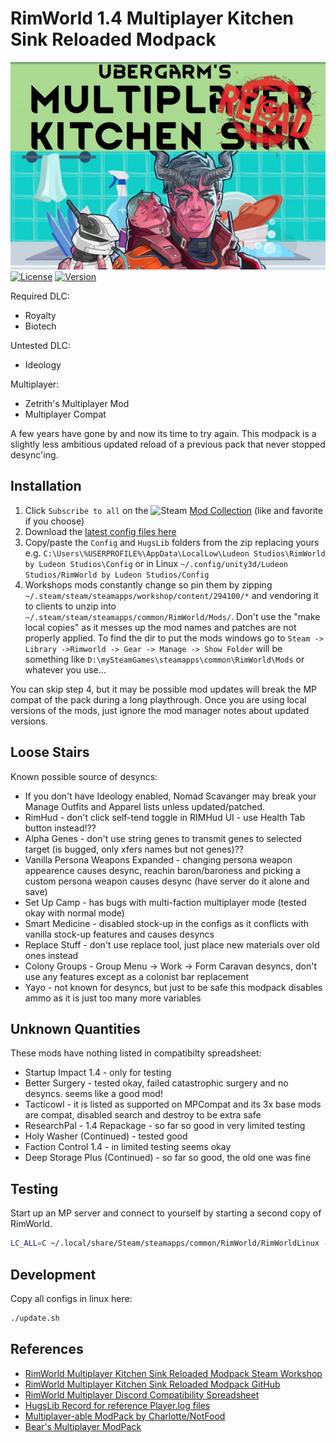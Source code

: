 RimWorld 1.4 Multiplayer Kitchen Sink Reloaded Modpack
===
![Rimworld 1.4 Multiplayer Kitchen Sink Reloaded Modpack Logo](mp-kitchen-sink-reloaded-logo-wide.png)
[![License](https://i.creativecommons.org/l/by-nc/3.0/88x31.png)](https://creativecommons.org/licenses/by-nc/3.0/)
[![Version](https://img.shields.io/badge/Rimworld-1.4-green.svg)](http://rimworldgame.com/)

Required DLC:
* Royalty
* Biotech

Untested DLC:
* Ideology

Multiplayer:
* Zetrith's Multiplayer Mod
* Multiplayer Compat

A few years have gone by and now its time to try again. This modpack is
a slightly less ambitious updated reload of a previous pack that never
stopped desync'ing.

## Installation

1. Click `Subscribe to all` on the ![Steam](https://i.imgur.com/XEAiSka.png) [Mod Collection](https://steamcommunity.com/sharedfiles/filedetails/?id=3174706609) (like and favorite if you choose)
2. Download the [latest config files here](https://github.com/ubergarm/rimworld-mp-kitchen-sink-reloaded/archive/master.zip)
3. Copy/paste the `Config` and `HugsLib` folders from the zip replacing yours e.g. `C:\Users\%USERPROFILE%\AppData\LocalLow\Ludeon Studios\RimWorld by Ludeon Studios\Config` or in Linux `~/.config/unity3d/Ludeon Studios/RimWorld by Ludeon Studios/Config`
4. Workshops mods constantly change so pin them by zipping `~/.steam/steam/steamapps/workshop/content/294100/*` and vendoring it to clients to unzip into `~/.steam/steam/steamapps/common/RimWorld/Mods/`. Don't use the "make local copies" as it messes up the mod names and patches are not properly applied.
   To find the dir to put the mods windows go to `Steam -> Library ->Rimworld -> Gear -> Manage -> Show Folder` will be something like `D:\mySteamGames\steamapps\common\RimWorld\Mods` or whatever you use...

You can skip step 4, but it may be possible mod updates will break the MP compat of the pack during a long playthrough.
Once you are using local versions of the mods, just ignore the mod manager notes about updated versions.

## Loose Stairs
Known possible source of desyncs:

* If you don't have Ideology enabled, Nomad Scavanger may break your Manage Outfits and Apparel lists unless updated/patched.
* RimHud - don't click self-tend toggle in RIMHud UI - use Health Tab button instead!??
* Alpha Genes - don't use string genes to transmit genes to selected target (is bugged, only xfers names but not genes)??
* Vanilla Persona Weapons Expanded - changing persona weapon appearence causes desync, reachin baron/baroness and picking a custom persona weapon causes desync (have server do it alone and save)
* Set Up Camp - has bugs with multi-faction multiplayer mode (tested okay with normal mode)
* Smart Medicine - disabled stock-up in the configs as it conflicts with vanilla stock-up features and causes desyncs
* Replace Stuff - don't use replace tool, just place new materials over old ones instead
* Colony Groups - Group Menu -> Work -> Form Caravan desyncs, don't use any features except as a colonist bar replacement
* Yayo - not known for desyncs, but just to be safe this modpack disables ammo as it is just too many more variables

## Unknown Quantities
These mods have nothing listed in compatibilty spreadsheet:

* Startup Impact 1.4 - only for testing
* Better Surgery - tested okay, failed catastrophic surgery and no desyncs. seems like a good mod!
* Tacticowl - it is listed as supported on MPCompat and its 3x base mods are compat, disabled search and destroy to be extra safe
* ResearchPal - 1.4 Repackage - so far so good in very limited testing
* Holy Washer (Continued) - tested good
* Faction Control 1.4 - in limited testing seems okay
* Deep Storage Plus (Continued) - so far so good, the old one was fine

## Testing
Start up an MP server and connect to yourself by starting a second copy
of RimWorld.
```bash
LC_ALL=C ~/.local/share/Steam/steamapps/common/RimWorld/RimWorldLinux -logfile /tmp/rimworld_test_client_log
```

## Development
Copy all configs in linux here:
```bash
./update.sh
```

## References
* [RimWorld Multiplayer Kitchen Sink Reloaded Modpack Steam Workshop](https://steamcommunity.com/sharedfiles/filedetails/?id=3174706609)
* [RimWorld Multiplayer Kitchen Sink Reloaded Modpack GitHub](https://github.com/ubergarm/rimworld-mp-kitchen-sink-reloaded)
* [RimWorld Multiplayer Discord Compatibility Spreadsheet](https://docs.google.com/spreadsheets/d/1jaDxV8F7bcz4E9zeIRmZGKuaX7d0kvWWq28aKckISaY/edit#gid=1144921800)
* [HugsLib Record for reference Player.log files](https://gist.github.com/HugsLibRecordKeeper)
* [Multiplayer-able ModPack by Charlotte/NotFood](https://steamcommunity.com/sharedfiles/filedetails/?id=1618452047)
* [Bear's Multiplayer ModPack](https://steamcommunity.com/sharedfiles/filedetails/?id=2930590984)
